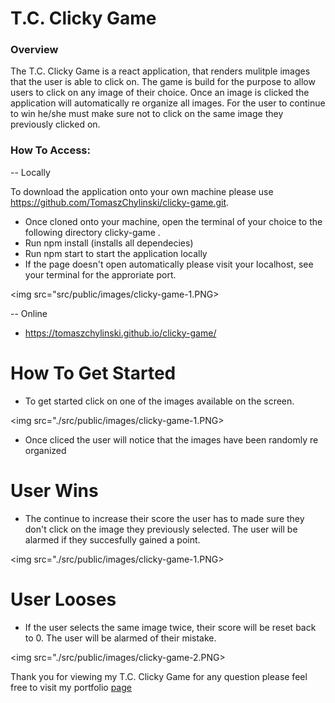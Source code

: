 # T.C. Clicky Game

### Overview

The T.C. Clicky Game is a react application, that renders mulitple images that the user is able to click on. The game is build for the purpose to allow users to click on any image of their choice. Once an image is clicked the application will automatically re organize all images. For the user to continue to win he/she must make sure not to click on the same image they previously clicked on.  

### How To Access:

 -- Locally

To download the application onto your own machine please use https://github.com/TomaszChylinski/clicky-game.git.

* Once cloned onto your machine, open the terminal of your choice to the following directory clicky-game .
* Run npm install (installs all dependecies)
* Run npm start to start the application locally
* If the page doesn't open automatically please visit your localhost, see your terminal for the approriate port.


<img src="src/public/images/clicky-game-1.PNG>

-- Online

* <a href="https://tomaszchylinski.github.io/clicky-game/">https://tomaszchylinski.github.io/clicky-game/</a>

# How To Get Started

* To get started click on one of the images available on the screen.


<img src="./src/public/images/clicky-game-1.PNG>

* Once cliced the user will notice that the images have been randomly re organized


# User Wins

* The continue to increase their score the user has to made sure they don't click on the image they previously selected. The user will be alarmed if they succesfully gained a point. 

<img src="./src/public/images/clicky-game-1.PNG>

# User Looses

* If the user selects the same image twice, their score will be reset back to 0. The user will be alarmed of their mistake. 

<img src="./src/public/images/clicky-game-2.PNG>


Thank you for viewing my T.C. Clicky Game for any question please feel free to visit my portfolio <a href="https://tomaszchylinski.github.io/chylinski-tomasz-portfolio/index.html">page</a>
